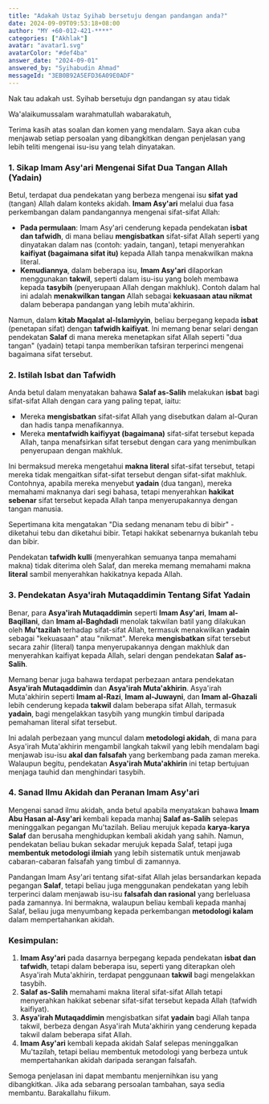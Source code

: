 ```yaml
---
title: "Adakah Ustaz Syihab bersetuju dengan pandangan anda?"
date: 2024-09-09T09:53:18+08:00
author: "MY +60-012-421-****"
categories: ["Akhlak"]
avatar: "avatar1.svg"
avatarColor: "#def4ba"
answer_date: "2024-09-01"
answered_by: "Syihabudin Ahmad"
messageId: "3EB0B92A5EFD36A09E0ADF"
---
```


Nak tau adakah ust. Syihab bersetuju dgn pandangan sy atau tidak

<!--more-->

Wa'alaikumussalam warahmatullah wabarakatuh,

Terima kasih atas soalan dan komen yang mendalam. Saya akan cuba menjawab setiap persoalan yang dibangkitkan dengan penjelasan yang lebih teliti mengenai isu-isu yang telah dinyatakan.

### 1. **Sikap Imam Asy'ari Mengenai Sifat Dua Tangan Allah (Yadain)**

Betul, terdapat dua pendekatan yang berbeza mengenai isu **sifat yad** (tangan) Allah dalam konteks akidah. **Imam Asy'ari** melalui dua fasa perkembangan dalam pandangannya mengenai sifat-sifat Allah:
- **Pada permulaan**: Imam Asy'ari cenderung kepada pendekatan **isbat dan tafwidh**, di mana beliau **mengisbatkan** sifat-sifat Allah seperti yang dinyatakan dalam nas (contoh: yadain, tangan), tetapi menyerahkan **kaifiyat (bagaimana sifat itu)** kepada Allah tanpa menakwilkan makna literal.
- **Kemudiannya**, dalam beberapa isu, **Imam Asy'ari** dilaporkan menggunakan **takwil**, seperti dalam isu-isu yang boleh membawa kepada **tasybih** (penyerupaan Allah dengan makhluk). Contoh dalam hal ini adalah **menakwilkan tangan** Allah sebagai **kekuasaan atau nikmat** dalam beberapa pandangan yang lebih muta'akhirin.

Namun, dalam **kitab Maqalat al-Islamiyyin**, beliau berpegang kepada **isbat** (penetapan sifat) dengan **tafwidh kaifiyat**. Ini memang benar selari dengan pendekatan **Salaf** di mana mereka menetapkan sifat Allah seperti "dua tangan" (yadain) tetapi tanpa memberikan tafsiran terperinci mengenai bagaimana sifat tersebut. 

### 2. **Istilah Isbat dan Tafwidh**

Anda betul dalam menyatakan bahawa **Salaf as-Salih** melakukan **isbat** bagi sifat-sifat Allah dengan cara yang paling tepat, iaitu:
- Mereka **mengisbatkan** sifat-sifat Allah yang disebutkan dalam al-Quran dan hadis tanpa menafikannya.
- Mereka **mentafwidh kaifiyyat (bagaimana)** sifat-sifat tersebut kepada Allah, tanpa menafsirkan sifat tersebut dengan cara yang menimbulkan penyerupaan dengan makhluk.

Ini bermaksud mereka mengetahui **makna literal** sifat-sifat tersebut, tetapi mereka tidak mengaitkan sifat-sifat tersebut dengan sifat-sifat makhluk. Contohnya, apabila mereka menyebut **yadain** (dua tangan), mereka memahami maknanya dari segi bahasa, tetapi menyerahkan **hakikat sebenar** sifat tersebut kepada Allah tanpa menyerupakannya dengan tangan manusia.

Sepertimana kita mengatakan "Dia sedang menanam tebu di bibir" - diketahui tebu dan diketahui bibir. Tetapi hakikat sebenarnya bukanlah tebu dan bibir. 

Pendekatan **tafwidh kulli** (menyerahkan semuanya tanpa memahami makna) tidak diterima oleh Salaf, dan mereka memang memahami makna **literal** sambil menyerahkan hakikatnya kepada Allah.

### 3. **Pendekatan Asya'irah Mutaqaddimin Tentang Sifat Yadain**

Benar, para **Asya'irah Mutaqaddimin** seperti **Imam Asy'ari**, **Imam al-Baqillani**, dan **Imam al-Baghdadi** menolak takwilan batil yang dilakukan oleh **Mu'tazilah** terhadap sifat-sifat Allah, termasuk menakwilkan **yadain** sebagai "kekuasaan" atau "nikmat". Mereka **mengisbatkan** sifat tersebut secara zahir (literal) tanpa menyerupakannya dengan makhluk dan menyerahkan kaifiyat kepada Allah, selari dengan pendekatan **Salaf as-Salih**.

Memang benar juga bahawa terdapat perbezaan antara pendekatan **Asya'irah Mutaqaddimin** dan **Asya'irah Muta'akhirin**. Asya'irah Muta'akhirin seperti **Imam al-Razi**, **Imam al-Juwayni**, dan **Imam al-Ghazali** lebih cenderung kepada **takwil** dalam beberapa sifat Allah, termasuk **yadain**, bagi mengelakkan tasybih yang mungkin timbul daripada pemahaman literal sifat tersebut.

Ini adalah perbezaan yang muncul dalam **metodologi akidah**, di mana para Asya'irah Muta'akhirin mengambil langkah takwil yang lebih mendalam bagi menjawab isu-isu **akal dan falsafah** yang berkembang pada zaman mereka. Walaupun begitu, pendekatan **Asya'irah Muta'akhirin** ini tetap bertujuan menjaga tauhid dan menghindari tasybih.

### 4. **Sanad Ilmu Akidah dan Peranan Imam Asy'ari**

Mengenai sanad ilmu akidah, anda betul apabila menyatakan bahawa **Imam Abu Hasan al-Asy'ari** kembali kepada manhaj **Salaf as-Salih** selepas meninggalkan pegangan Mu'tazilah. Beliau merujuk kepada **karya-karya Salaf** dan berusaha menghidupkan kembali akidah yang sahih. Namun, pendekatan beliau bukan sekadar merujuk kepada Salaf, tetapi juga **membentuk metodologi ilmiah** yang lebih sistematik untuk menjawab cabaran-cabaran falsafah yang timbul di zamannya.

Pandangan Imam Asy'ari tentang sifat-sifat Allah jelas bersandarkan kepada pegangan **Salaf**, tetapi beliau juga menggunakan pendekatan yang lebih terperinci dalam menjawab isu-isu **falsafah dan rasional** yang berleluasa pada zamannya. Ini bermakna, walaupun beliau kembali kepada manhaj Salaf, beliau juga menyumbang kepada perkembangan **metodologi kalam** dalam mempertahankan akidah.

### Kesimpulan:

1. **Imam Asy'ari** pada dasarnya berpegang kepada pendekatan **isbat dan tafwidh**, tetapi dalam beberapa isu, seperti yang diterapkan oleh Asya'irah Muta'akhirin, terdapat penggunaan **takwil** bagi mengelakkan tasybih.
2. **Salaf as-Salih** memahami makna literal sifat-sifat Allah tetapi menyerahkan hakikat sebenar sifat-sifat tersebut kepada Allah (tafwidh kaifiyat).
3. **Asya'irah Mutaqaddimin** mengisbatkan sifat **yadain** bagi Allah tanpa takwil, berbeza dengan Asya'irah Muta'akhirin yang cenderung kepada takwil dalam beberapa sifat Allah.
4. **Imam Asy'ari** kembali kepada akidah Salaf selepas meninggalkan Mu'tazilah, tetapi beliau membentuk metodologi yang berbeza untuk mempertahankan akidah daripada serangan falsafah.

Semoga penjelasan ini dapat membantu menjernihkan isu yang dibangkitkan. Jika ada sebarang persoalan tambahan, saya sedia membantu. Barakallahu fiikum.
